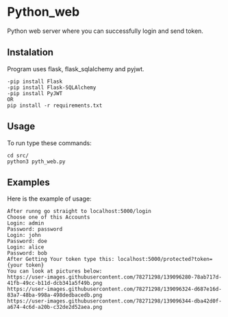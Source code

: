 # Python_web
Python web server where you can successfully login and send token.
## Instalation
Program uses flask, flask_sqlalchemy and pyjwt.

```shell
-pip install Flask
-pip install Flask-SQLAlchemy
-pip install PyJWT
OR
pip install -r requirements.txt
```

## Usage

To run type these commands:

```shell
cd src/
python3 pyth_web.py
```

## Examples

Here is the example of usage:

```shell
After runng go straight to localhost:5000/login 
Choose one of this Accounts 
Login: admin
Password: password
Login: john 
Password: doe
Login: alice
Password: bob
After Getting Your token type this: localhost:5000/protected?token={your token}
You can look at pictures below:
https://user-images.githubusercontent.com/78271298/139096280-78ab717d-41fb-49cc-b11d-dcb341a5f49b.png
https://user-images.githubusercontent.com/78271298/139096324-d687e16d-83a7-48ba-998a-498dedbacedb.png
https://user-images.githubusercontent.com/78271298/139096344-dba42d0f-a674-4c6d-a20b-c32de2d52aea.png

